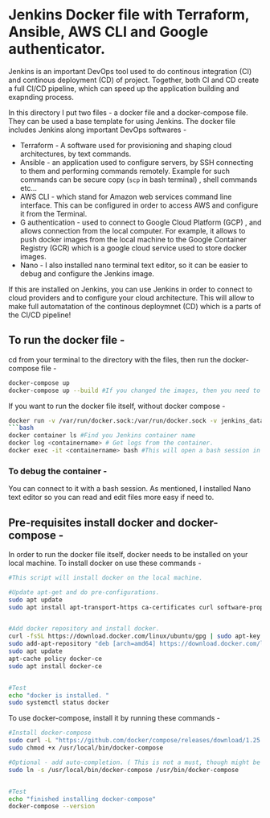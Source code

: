 # Jenkins Docker file with Terraform, Ansible, AWS CLI and Google authenticator. 
Jenkins is an important DevOps tool used to do continous integration (CI) and continous deployment (CD) of project. Together, both CI and CD create a full CI/CD pipeline, which can speed up the application building and exapnding process. 

In this directory I put two files - a docker file and a docker-compose file. They can be used a base template for using Jenkins. 
The docker file includes Jenkins along important DevOps softwares - 
* Terraform - A software used for provisioning and shaping cloud architectures, by text commands. 
* Ansible - an application used to configure servers, by SSH connecting to them and performing commands remotely. Example for such commands can be secure copy (```scp``` in bash terminal) , shell commands etc... 
* AWS CLI - which stand for Amazon web services command line interface. This can be configured in order to access AWS and configure it from the Terminal. 
* G authentication - used to connect to Google Cloud Platform (GCP) , and allows connection from the local computer. For example, it allows to push docker images from the local machine to the Google Container Registry (GCR) which is a google cloud service used to store docker images. 
* Nano - I also installed nano terminal text editor, so it can be easier to debug and configure the Jenkins image. 

If this are installed on Jenkins, you can use Jenkins in order to connect to cloud providers and to configure your cloud architecture. This will allow to make full automatation of the continous deploymnet (CD) which is a parts of the CI/CD pipeline! 


## To run the docker file - 
cd from your terminal to the directory with the files, then run the docker-compose file - 
```bash 
docker-compose up
docker-compose up --build #If you changed the images, then you need to rebuild it. BY default docker-compose doesn't rebuild the image unless you mention it by adding --build argument. 
```

If you want to run the docker file itself, without docker compose - 
```bash
docker run -v /var/run/docker.sock:/var/run/docker.sock -v jenkins_data:/var/jenkins_home -p 801:8080 my-jenkins-image #If the Dockerfile is in the local directory. 
```bash
docker container ls #Find you Jenkins container name
docker log <containername> # Get logs from the container. 
docker exec -it <containername> bash #This will open a bash session in the Jenkins container. 
```

### To debug the container - 
You can connect to it with a bash session. As mentioned, I installed Nano text editor so you can read and edit files more easy if need to. 


## Pre-requisites install docker and docker-compose - 
In order to run the docker file itself, docker needs to be installed on your local machine. To install docker on use these commands - 
```bash
#This script will install docker on the local machine. 

#Update apt-get and do pre-configurations. 
sudo apt update
sudo apt install apt-transport-https ca-certificates curl software-properties-common


#Add docker repository and install docker. 
curl -fsSL https://download.docker.com/linux/ubuntu/gpg | sudo apt-key add -
sudo add-apt-repository "deb [arch=amd64] https://download.docker.com/linux/ubuntu bionic stable"
sudo apt update
apt-cache policy docker-ce
sudo apt install docker-ce


#Test
echo "docker is installed. " 
sudo systemctl status docker
```

To use docker-compose, install it by running these commands - 
```bash
#Install docker-compose
sudo curl -L "https://github.com/docker/compose/releases/download/1.25.3/docker-compose-$(uname -s)-$(uname -m)" -o /usr/local/bin/docker-compose
sudo chmod +x /usr/local/bin/docker-compose

#Optional - add auto-completion. ( This is not a must, though might be useful... ) 
sudo ln -s /usr/local/bin/docker-compose /usr/bin/docker-compose


#Test
echo "finished installing docker-compose"
docker-compose --version 
```